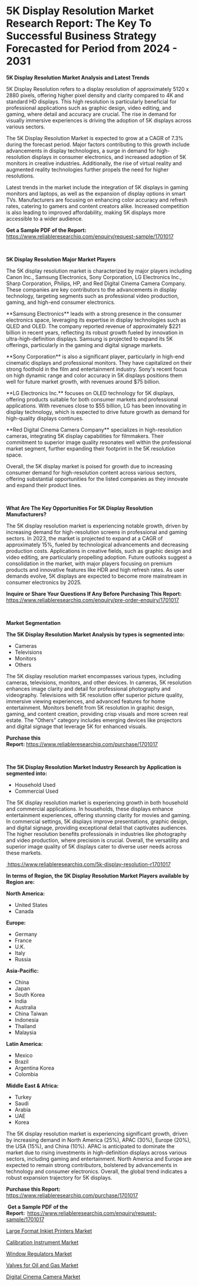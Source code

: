 <p><h1>5K Display Resolution Market Research Report: The Key To Successful Business Strategy Forecasted for Period from 2024 - 2031</h1></p><p><strong>5K Display Resolution Market Analysis and Latest Trends</strong></p>
<p><p>5K Display Resolution refers to a display resolution of approximately 5120 x 2880 pixels, offering higher pixel density and clarity compared to 4K and standard HD displays. This high resolution is particularly beneficial for professional applications such as graphic design, video editing, and gaming, where detail and accuracy are crucial. The rise in demand for visually immersive experiences is driving the adoption of 5K displays across various sectors.</p><p>The 5K Display Resolution Market is expected to grow at a CAGR of 7.3% during the forecast period. Major factors contributing to this growth include advancements in display technologies, a surge in demand for high-resolution displays in consumer electronics, and increased adoption of 5K monitors in creative industries. Additionally, the rise of virtual reality and augmented reality technologies further propels the need for higher resolutions.</p><p>Latest trends in the market include the integration of 5K displays in gaming monitors and laptops, as well as the expansion of display options in smart TVs. Manufacturers are focusing on enhancing color accuracy and refresh rates, catering to gamers and content creators alike. Increased competition is also leading to improved affordability, making 5K displays more accessible to a wider audience.</p></p>
<p><strong>Get a Sample PDF of the Report:&nbsp;</strong> <a href="https://www.reliableresearchiq.com/enquiry/request-sample/1701017?utm_campaign=1106&utm_medium=2&utm_source=Github&utm_content=ia&utm_term=21102024&utm_id=5k-display-resolution">https://www.reliableresearchiq.com/enquiry/request-sample/1701017</a></p>
<p>&nbsp;</p>
<p><strong>5K Display Resolution Major Market Players</strong></p>
<p><p>The 5K display resolution market is characterized by major players including Canon Inc., Samsung Electronics, Sony Corporation, LG Electronics Inc., Sharp Corporation, Philips, HP, and Red Digital Cinema Camera Company. These companies are key contributors to the advancements in display technology, targeting segments such as professional video production, gaming, and high-end consumer electronics.</p><p>**Samsung Electronics** leads with a strong presence in the consumer electronics space, leveraging its expertise in display technologies such as QLED and OLED. The company reported revenue of approximately $221 billion in recent years, reflecting its robust growth fueled by innovation in ultra-high-definition displays. Samsung is projected to expand its 5K offerings, particularly in the gaming and digital signage markets.</p><p>**Sony Corporation** is also a significant player, particularly in high-end cinematic displays and professional monitors. They have capitalized on their strong foothold in the film and entertainment industry. Sony's recent focus on high dynamic range and color accuracy in 5K displays positions them well for future market growth, with revenues around $75 billion.</p><p>**LG Electronics Inc.** focuses on OLED technology for 5K displays, offering products suitable for both consumer markets and professional applications. With revenues close to $55 billion, LG has been innovating in display technology, which is expected to drive future growth as demand for high-quality displays continues.</p><p>**Red Digital Cinema Camera Company** specializes in high-resolution cameras, integrating 5K display capabilities for filmmakers. Their commitment to superior image quality resonates well within the professional market segment, further expanding their footprint in the 5K resolution space.</p><p>Overall, the 5K display market is poised for growth due to increasing consumer demand for high-resolution content across various sectors, offering substantial opportunities for the listed companies as they innovate and expand their product lines.</p></p>
<p>&nbsp;</p>
<p><strong>What Are The Key Opportunities For 5K Display Resolution Manufacturers?</strong></p>
<p><p>The 5K display resolution market is experiencing notable growth, driven by increasing demand for high-resolution screens in professional and gaming sectors. In 2023, the market is projected to expand at a CAGR of approximately 15%, fueled by technological advancements and decreasing production costs. Applications in creative fields, such as graphic design and video editing, are particularly propelling adoption. Future outlooks suggest a consolidation in the market, with major players focusing on premium products and innovative features like HDR and high refresh rates. As user demands evolve, 5K displays are expected to become more mainstream in consumer electronics by 2025.</p></p>
<p><strong>Inquire or Share Your Questions If Any Before Purchasing This Report:</strong> <a href="https://www.reliableresearchiq.com/enquiry/pre-order-enquiry/1701017?utm_campaign=1106&utm_medium=2&utm_source=Github&utm_content=ia&utm_term=21102024&utm_id=5k-display-resolution">https://www.reliableresearchiq.com/enquiry/pre-order-enquiry/1701017</a></p>
<p>&nbsp;</p>
<p><strong>Market Segmentation</strong></p>
<p><strong>The 5K Display Resolution Market Analysis by types is segmented into:</strong></p>
<p><ul><li>Cameras</li><li>Televisions</li><li>Monitors</li><li>Others</li></ul></p>
<p><p>The 5K display resolution market encompasses various types, including cameras, televisions, monitors, and other devices. In cameras, 5K resolution enhances image clarity and detail for professional photography and videography. Televisions with 5K resolution offer superior picture quality, immersive viewing experiences, and advanced features for home entertainment. Monitors benefit from 5K resolution in graphic design, gaming, and content creation, providing crisp visuals and more screen real estate. The "Others" category includes emerging devices like projectors and digital signage that leverage 5K for enhanced visuals.</p></p>
<p><strong>Purchase this Report:&nbsp;</strong><a href="https://www.reliableresearchiq.com/purchase/1701017?utm_campaign=1106&utm_medium=2&utm_source=Github&utm_content=ia&utm_term=21102024&utm_id=5k-display-resolution">https://www.reliableresearchiq.com/purchase/1701017</a></p>
<p>&nbsp;</p>
<p><strong>The 5K Display Resolution Market Industry Research by Application is segmented into:</strong></p>
<p><ul><li>Household Used</li><li>Commercial Used</li></ul></p>
<p><p>The 5K display resolution market is experiencing growth in both household and commercial applications. In households, these displays enhance entertainment experiences, offering stunning clarity for movies and gaming. In commercial settings, 5K displays improve presentations, graphic design, and digital signage, providing exceptional detail that captivates audiences. The higher resolution benefits professionals in industries like photography and video production, where precision is crucial. Overall, the versatility and superior image quality of 5K displays cater to diverse user needs across these markets.</p></p>
<p><a href="https://www.reliableresearchiq.com/5k-display-resolution-r1701017?utm_campaign=1106&utm_medium=2&utm_source=Github&utm_content=ia&utm_term=21102024&utm_id=5k-display-resolution">&nbsp;https://www.reliableresearchiq.com/5k-display-resolution-r1701017</a></p>
<p><strong>In terms of Region, the 5K Display Resolution Market Players available by Region are:</strong></p>
<p>
    <p> <strong> North America: </strong>
        <ul>
            <li>United States</li>
            <li>Canada</li>
        </ul>
        </p> 
    <p> <strong> Europe: </strong>
        <ul>
            <li>Germany</li>
            <li>France</li>
            <li>U.K.</li>
            <li>Italy</li>
            <li>Russia</li>
        </ul>
        </p> 
    <p> <strong> Asia-Pacific: </strong>
        <ul>
            <li>China</li>
            <li>Japan</li>
            <li>South Korea</li>
            <li>India</li>
            <li>Australia</li>
            <li>China Taiwan</li>
            <li>Indonesia</li>
            <li>Thailand</li>
            <li>Malaysia</li>
        </ul>
        </p> 
    <p> <strong> Latin America: </strong>
        <ul>
            <li>Mexico</li>
            <li>Brazil</li>
            <li>Argentina Korea</li>
            <li>Colombia</li>
        </ul>
        </p> 
    <p> <strong> Middle East & Africa: </strong>
        <ul>
            <li>Turkey</li>
            <li>Saudi</li>
            <li>Arabia</li>
            <li>UAE</li>
            <li>Korea</li>
        </ul>
    </p>
    </p>
<p><p>The 5K display resolution market is experiencing significant growth, driven by increasing demand in North America (25%), APAC (30%), Europe (20%), the USA (15%), and China (10%). APAC is anticipated to dominate the market due to rising investments in high-definition displays across various sectors, including gaming and entertainment. North America and Europe are expected to remain strong contributors, bolstered by advancements in technology and consumer electronics. Overall, the global trend indicates a robust expansion trajectory for 5K displays.</p></p>
<p><strong>Purchase this Report: </strong><a href="https://www.reliableresearchiq.com/purchase/1701017?utm_campaign=1106&utm_medium=2&utm_source=Github&utm_content=ia&utm_term=21102024&utm_id=5k-display-resolution">https://www.reliableresearchiq.com/purchase/1701017</a></p>
<p>&nbsp;<strong>Get a Sample PDF of the Report:&nbsp;&nbsp;</strong><a href="https://www.reliableresearchiq.com/enquiry/request-sample/1701017?utm_campaign=1106&utm_medium=2&utm_source=Github&utm_content=ia&utm_term=21102024&utm_id=5k-display-resolution">https://www.reliableresearchiq.com/enquiry/request-sample/1701017</a></p>
<p><strong></strong></p>
<p><p><a href="https://github.com/janeengrenong0/Market-Research-Report-List-1/blob/main/large-format-inkjet-printers-market.md?utm_campaign=1106&utm_medium=2&utm_source=Github&utm_content=ia&utm_term=21102024&utm_id=5k-display-resolution">Large Format Inkjet Printers Market</a></p><p><a href="https://issuu.com/reportprime-2/docs/calibration-instrument-market-size-_be498140fe7803?utm_campaign=1106&utm_medium=2&utm_source=Github&utm_content=ia&utm_term=21102024&utm_id=5k-display-resolution">Calibration Instrument Market</a></p><p><a href="https://www.linkedin.com/pulse/global-perspectives-window-regulators-market-trends-challenges-lauhe?utm_campaign=1106&utm_medium=2&utm_source=Github&utm_content=ia&utm_term=21102024&utm_id=5k-display-resolution">Window Regulators Market</a></p><p><a href="https://www.linkedin.com/pulse/valves-oil-gas-market-global-regional-analysis-focus-end-y300e?utm_campaign=1106&utm_medium=2&utm_source=Github&utm_content=ia&utm_term=21102024&utm_id=5k-display-resolution">Valves for Oil and Gas Market</a></p><p><a href="https://github.com/hentonwytandusyl0/Market-Research-Report-List-1/blob/main/digital-cinema-camera-market.md?utm_campaign=1106&utm_medium=2&utm_source=Github&utm_content=ia&utm_term=21102024&utm_id=5k-display-resolution">Digital Cinema Camera Market</a></p></p>